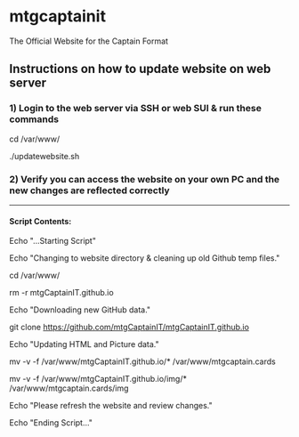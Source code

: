 # mtgcaptainit
 The Official Website for the Captain Format

## Instructions on how to update website on web server

### 1) Login to the web server via SSH or web SUI & run these commands

cd /var/www/

./updatewebsite.sh

### 2) Verify you can access the website on your own PC and the new changes are reflected correctly

---

#### Script Contents:

Echo "...Starting Script"

Echo "Changing to website directory & cleaning up old Github temp files."

cd /var/www/

rm -r mtgCaptainIT.github.io

Echo "Downloading new GitHub data."

git clone https://github.com/mtgCaptainIT/mtgCaptainIT.github.io

Echo "Updating HTML and Picture data."

mv -v -f /var/www/mtgCaptainIT.github.io/* /var/www/mtgcaptain.cards

mv -v -f /var/www/mtgCaptainIT.github.io/img/* /var/www/mtgcaptain.cards/img

Echo "Please refresh the website and review changes."

Echo "Ending Script..."
